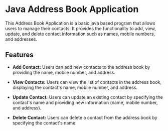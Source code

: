 # Java Address Book Application

This Address Book Application is a basic java based program that allows users to manage their contacts. It provides the functionality to add, view, update, and delete contact information such as names, mobile numbers, and addresses.

## Features

- **Add Contact:** Users can add new contacts to the address book by providing the name, mobile number, and address.

- **View Contacts:** Users can view the list of contacts in the address book, displaying the contact's name, mobile number, and address.

- **Update Contact:** Users can update an existing contact by specifying the contact's name and providing new information (name, mobile number, and address).

- **Delete Contact:** Users can delete a contact from the address book by specifying the contact's name.
